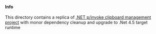 #### Info
This directory contains a replica of [.NET p/invoke clipboard management project](https://www.codeproject.com/Articles/15333/Clipboard-backup-in-C) with monor dependency cleanup and  upgrade to .Net 4.5 target runtime
